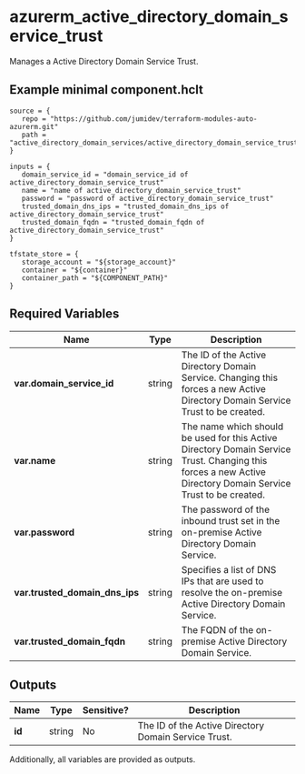 # azurerm_active_directory_domain_service_trust

Manages a Active Directory Domain Service Trust.

## Example minimal component.hclt

```hcl
source = {
   repo = "https://github.com/jumidev/terraform-modules-auto-azurerm.git" 
   path = "active_directory_domain_services/active_directory_domain_service_trust" 
}

inputs = {
   domain_service_id = "domain_service_id of active_directory_domain_service_trust" 
   name = "name of active_directory_domain_service_trust" 
   password = "password of active_directory_domain_service_trust" 
   trusted_domain_dns_ips = "trusted_domain_dns_ips of active_directory_domain_service_trust" 
   trusted_domain_fqdn = "trusted_domain_fqdn of active_directory_domain_service_trust" 
}

tfstate_store = {
   storage_account = "${storage_account}" 
   container = "${container}" 
   container_path = "${COMPONENT_PATH}" 
}

```

## Required Variables

| Name | Type |  Description |
| ---- | --------- |  ----------- |
| **var.domain_service_id** | string |  The ID of the Active Directory Domain Service. Changing this forces a new Active Directory Domain Service Trust to be created. | 
| **var.name** | string |  The name which should be used for this Active Directory Domain Service Trust. Changing this forces a new Active Directory Domain Service Trust to be created. | 
| **var.password** | string |  The password of the inbound trust set in the on-premise Active Directory Domain Service. | 
| **var.trusted_domain_dns_ips** | string |  Specifies a list of DNS IPs that are used to resolve the on-premise Active Directory Domain Service. | 
| **var.trusted_domain_fqdn** | string |  The FQDN of the on-premise Active Directory Domain Service. | 



## Outputs

| Name | Type | Sensitive? | Description |
| ---- | ---- | --------- | --------- |
| **id** | string | No  | The ID of the Active Directory Domain Service Trust. | 

Additionally, all variables are provided as outputs.
